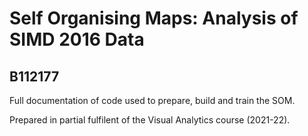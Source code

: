 # Self Organising Maps: Analysis of SIMD 2016 Data
## B112177

Full documentation of code used to prepare, build and train the SOM.

Prepared in partial fulfilent of the Visual Analytics course (2021-22).
